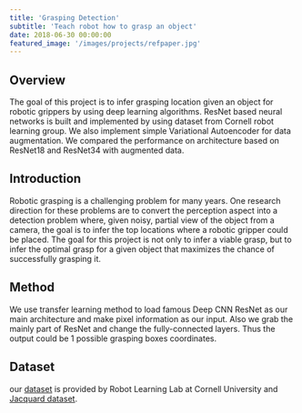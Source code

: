 ```yaml
---
title: 'Grasping Detection'
subtitle: 'Teach robot how to grasp an object'
date: 2018-06-30 00:00:00
featured_image: '/images/projects/refpaper.jpg'
---
```


## Overview 

The goal of this project is to infer grasping location given an object for robotic grippers by using deep learning algorithms. ResNet based neural networks is built and implemented by using dataset from Cornell robot learning group. We also implement simple Variational Autoencoder for data augmentation. We compared the performance on architecture based on ResNet18 and ResNet34 with augmented data. 

## Introduction 

Robotic grasping is a challenging problem for many years. One research direction for these problems are to convert the perception aspect into a detection problem where, given noisy, partial view of the object from a camera, the goal is to infer the top locations where a robotic gripper could be placed. The goal for this project is not only to infer a viable grasp, but to infer the optimal grasp for a given object that maximizes the chance of successfully grasping it.

## Method

We use transfer learning method to load famous Deep CNN ResNet as our main architecture and make pixel information as our input. Also we grab the mainly part of ResNet and change the fully-connected layers. Thus the output could be 1 possible grasping boxes coordinates.

## Dataset 

our [dataset](http://pr.cs.cornell.edu/grasping/rect_data/data.php) is provided by Robot Learning Lab at Cornell University and [Jacquard dataset](https://jacquard.liris.cnrs.fr/).

